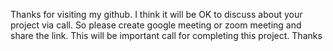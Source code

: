Thanks for visiting my github.
I think it will be OK to discuss about your project via call.
So please create google meeting or zoom meeting and share the link.
This will be important call for completing this project.
Thanks
